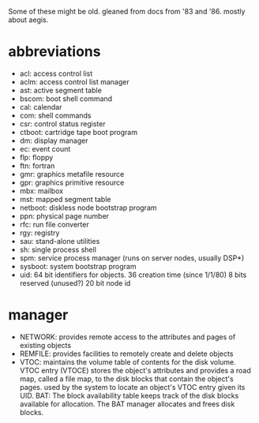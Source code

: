 Some of these might be old.  gleaned from docs from '83 and '86.  mostly about aegis.

abbreviations
====

- acl: access control list
- aclm: access control list manager
- ast: active segment table
- bscom: boot shell command
- cal: calendar
- com: shell commands
- csr: control status register
- ctboot: cartridge tape boot program
- dm: display manager
- ec: event count
- flp: floppy
- ftn: fortran
- gmr: graphics metafile resource
- gpr: graphics primitive resource
- mbx: mailbox
- mst: mapped segment table
- netboot: diskless node bootstrap program
- ppn: physical page number
- rfc: run file converter
- rgy: registry
- sau: stand-alone utilities
- sh: single process shell
- spm: service process manager (runs on server nodes, usually DSP*)
- sysboot: system bootstrap program
- uid: 64 bit identifiers for objects.
	36 creation time (since 1/1/80)
	8 bits reserved (unused?)
	20 bit node id

manager
====

- NETWORK: provides remote access to the attributes and pages of existing objects
- REMFILE: provides facilities to remotely create and delete objects
- VTOC: maintains the volume table of contents for the disk volume.  VTOC entry (VTOCE) stores the object's attributes and provides a road map, called a file map, to the disk blocks that contain the object's pages.  used by the system to locate an object's VTOC entry given its UID.
BAT: The block availability table keeps track of the disk blocks available for allocation. The BAT manager allocates and frees disk blocks.  


